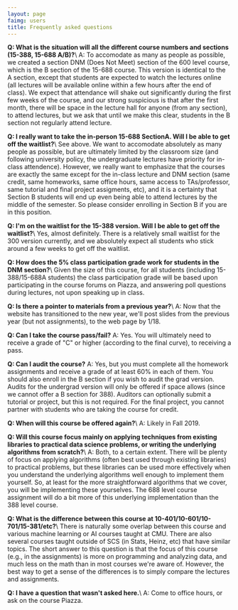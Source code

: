 ```yaml
---
layout: page
faimg: users
title: Frequently asked questions
---
```


**Q: What is the situation will all the different course numbers and sections (15-388, 15-688 A/B)?**\\
A:  To accomodate as many as people as possible, we created a section DNM (Does Not Meet) section of the 600 level course, which is the B section of the 15-688 course. This version is identical to the A section, except that students are expected to watch the lectures online (all lectures will be available online within a few hours after the end of class). We expect that attendance will shake out significantly during the first few weeks of the course, and our strong suspicious is that after the first month, there will be space in the lecture hall for anyone (from any section), to attend lectures, but we ask that until we make this clear, students in the B section not regularly attend lecture.

**Q: I really want to take the in-person 15-688 SectionA. Will I be able to get off the waitlist?**\\
See above. We want to accomodate absolutely as many people as possible, but are ultimately limited by the classroom size (and following university policy, the undergraduate lectures have priority for in-class attendence). However, we really want to emphasize that the courses are exactly the same except for the in-class lecture and DNM section (same credit, same homeworks, same office hours, same access to TAs/professor, same tutorial and final project assigments, etc), and it is a certainty that Section B students will end up even being able to attend lectures by the middle of the semester. So please consider enrolling in Section B if you are in this position.

**Q: I'm on the waitlist for the 15-388 version. Will I be able to get off the waitlist?**\\
Yes, almost definitely. There is a relatively small waitlist for the 300 version currently, and we absolutely expect all students who stick around a few weeks to get off the waitlist.

**Q: How does the 5% class participation grade work for students in the DNM section?**\\
Given the size of this course, for all students (including 15-388/15-688A students) the class participation grade will be based upon participating in the course forums on Piazza, and answering poll questions during lectures, not upon speaking up in class.

**Q: Is there a pointer to materials from a previous year?**\\
A: Now that the website has transitioned to the new year, we'll post slides from the previous year (but not assignments), to the web page by 1/18.


**Q: Can I take the course pass/fail?**
A: Yes.  You will ultimately need to receive a grade of "C" or higher (according to the final curve), to receiving a pass.


**Q: Can I audit the course?**
A: Yes, but you must complete all the homework assignments and receive a grade of at least 60% in each of them.  You should also enroll in the B section if you wish to audit the grad version.  Audits for the undergrad version will only be offered if space allows (since we cannot offer a B section for 388).  Auditors can optionally submit a tutorial or project, but this is not required.  For the final project, you cannot partner with students who are taking the course for credit.


**Q: When will this course be offered again?**\\
A: Likely in Fall 2019.

**Q: Will this course focus mainly on applying techniques from existing libraries to practical data science problems, or writing the underlying algorithms from scratch?**\\
A: Both, to a certain extent. There will be plenty of focus on applying algorithms (often best used through existing libraries) to practical problems, but these libraries can be used more effectively when you understand the underlying algorithms well enough to implement them yourself. So, at least for the more straightforward algorithms that we cover, you will be implementing these yourselves. The 688 level course assignment will do a bit more of this underlying implementation than the 388 level course.

**Q: What is the difference between this course at 10-401/10-601/10-701/15-381/etc?**\\
There is naturally some overlap between this course and various machine learning or AI courses taught at CMU.  There are also several courses taught outside of SCS (in Stats, Heinz, etc) that have similar topics.  The short answer to this question is that the focus of this course (e.g., in the assignments) is more on programming and analyzing data, and much less on the math than in most courses we're aware of.  However, the best way to get a sense of the differences is to simply compare the lectures and assignments.  

**Q: I have a question that wasn't asked here.**\\
A: Come to office hours, or ask on the course Piazza.

